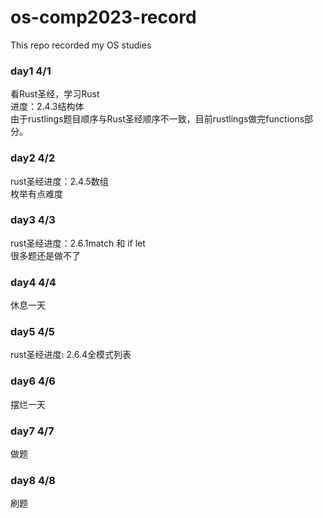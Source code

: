 # os-comp2023-record
This repo recorded my OS studies

### day1 4/1
看Rust圣经，学习Rust  
进度：2.4.3结构体  
由于rustlings题目顺序与Rust圣经顺序不一致，目前rustlings做完functions部分。

### day2 4/2
rust圣经进度：2.4.5数组  
枚举有点难度

### day3 4/3
rust圣经进度：2.6.1match 和 if let  
很多题还是做不了

### day4 4/4
休息一天  

### day5 4/5
rust圣经进度: 2.6.4全模式列表

### day6 4/6
摆烂一天  

### day7 4/7
做题

### day8 4/8
刷题